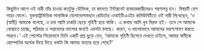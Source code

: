 কিছুদিন আগে ওই নারী তাঁর চাওয়া কতটুকু যৌক্তিক, তা জানতে ইন্টারনেট ব্যবহারকারীদেরও শরণাপন্ন হন। বিষয়টি বেশ সাড়া ফেলে। যুক্তরাষ্ট্রভিত্তিক সামাজিক যোগাযোগমাধ্যম রেডিটের এআইটিএএইচ কমিউনিটিতে ওই নারী লিখেছেন, ‘ও (স্বামী) আমাকে বলেছে, ও চায় আমি চাকরি ছেড়ে গৃহিণী হয়ে থাকি। এ কথায় আমি খুব বিরক্ত হই। তবে সে আমাকে বোঝাতে চাচ্ছে, পরিবার ও সন্তানদের ভালোর জন্যই এমনটা বলছে। কারণ, ও ভালোভাবে আমাদের ভরণপোষণ করতে পারবে।’ এই পোস্টের শিরোনামে তিনি একটি প্রশ্ন ছুড়ে দেন, ‘আমাকে গৃহিণী হিসেবে দেখতে চাইলে, আমার স্বামীকে কোম্পানির অর্ধেক দিয়ে দিতে বলাটা কি আমার অন্যায় হয়ে গেছে?’
